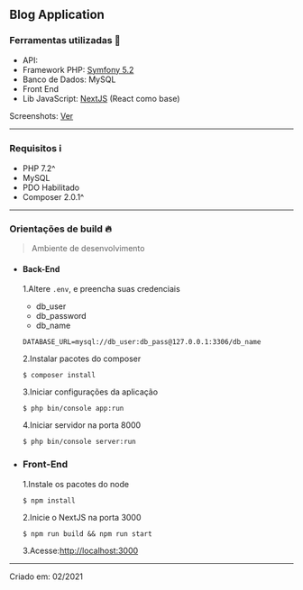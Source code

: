 ## Blog Application

### Ferramentas utilizadas  :wrench:
- API:
 - Framework PHP: [Symfony 5.2](http://symfony.com/ "Symfony 5.2")
 - Banco de Dados: MySQL
- Front End
 - Lib JavaScript: [NextJS](https://nextjs.org/ "NextJS") (React como base)

Screenshots: [Ver](https://github.com/victordev13/fullstack-challenge-ms/tree/development/screenshots "Ver")

---
### Requisitos :information_source: 
- PHP 7.2^
- MySQL
- PDO Habilitado
- Composer 2.0.1^
---
### Orientações de build  :fire:
> Ambiente de desenvolvimento

- #### Back-End
	1.Altere `.env`, e preencha suas credenciais 
	
	- db_user
	- db_password
	- db_name

	`DATABASE_URL=mysql://db_user:db_pass@127.0.0.1:3306/db_name`

	2.Instalar pacotes do composer
	
	`$ composer install`
	
	3.Iniciar configurações da aplicação
	
	`$ php bin/console app:run`
	
	4.Iniciar servidor na porta 8000
	
	`$ php bin/console server:run`
	
- ### Front-End
	1.Instale os pacotes do node
	
	`$ npm install`
	
	2.Inicie o NextJS na porta 3000
	
	`$ npm run build && npm run start`
	
	3.Acesse:[http://localhost:3000](http://localhost:3000)
	
----
Criado em:  02/2021
